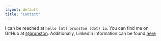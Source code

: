 ```yaml
---
layout: default
title: "Contact"
---
```


I can be reached at `hello [at] brunston (dot) io`. You can find me on GitHub at [@brunston](https://github.com/brunston). Additionally, LinkedIn information can be found [here](https://linkedin.com/in/brunston)
